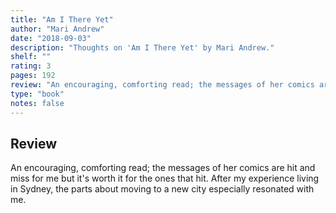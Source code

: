 ```yaml
---
title: "Am I There Yet"
author: "Mari Andrew"
date: "2018-09-03"
description: "Thoughts on 'Am I There Yet' by Mari Andrew."
shelf: ""
rating: 3
pages: 192
review: "An encouraging, comforting read; the messages of her comics are hit and miss for me but it's worth it for the ones that hit. After my experience living in Sydney, the parts about moving to a new city especially resonated with me."
type: "book"
notes: false
---
```


## Review

An encouraging, comforting read; the messages of her comics are hit and miss for me but it's worth it for the ones that hit. After my experience living in Sydney, the parts about moving to a new city especially resonated with me.
